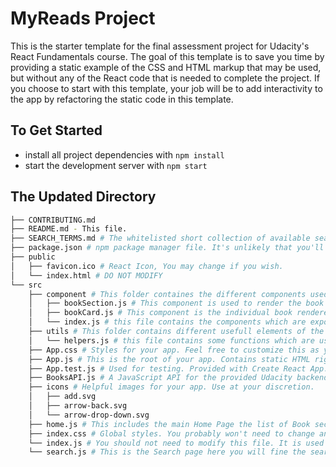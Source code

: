 # MyReads Project

This is the starter template for the final assessment project for Udacity's React Fundamentals course. The goal of this template is to save you time by providing a static example of the CSS and HTML markup that may be used, but without any of the React code that is needed to complete the project. If you choose to start with this template, your job will be to add interactivity to the app by refactoring the static code in this template.

## To Get Started

* install all project dependencies with `npm install`
* start the development server with `npm start`

## The Updated Directory
```bash
├── CONTRIBUTING.md
├── README.md - This file.
├── SEARCH_TERMS.md # The whitelisted short collection of available search terms for you to use with your app.
├── package.json # npm package manager file. It's unlikely that you'll need to modify this.
├── public
│   ├── favicon.ico # React Icon, You may change if you wish.
│   └── index.html # DO NOT MODIFY
└── src
    ├── component # This folder containes the different components used throughout the application.
    │   ├── bookSection.js # This component is used to render the book shelfs.
    │   ├── bookCard.js # This component is the individual book rendered in the book shelf.
    │   └── index.js # this file contains the components which are exported.
    ├── utils # This folder contains different usefull elements of the application which are neither components or pages.
    │   └── helpers.js # this file contains some functions which are used to fetch and filter data from the api.
    ├── App.css # Styles for your app. Feel free to customize this as you desire.
    ├── App.js # This is the root of your app. Contains static HTML right now.
    ├── App.test.js # Used for testing. Provided with Create React App. Testing is encouraged, but not required.
    ├── BooksAPI.js # A JavaScript API for the provided Udacity backend. Instructions for the methods are below.
    ├── icons # Helpful images for your app. Use at your discretion.
    │   ├── add.svg
    │   ├── arrow-back.svg
    │   └── arrow-drop-down.svg
    ├── home.js # This includes the main Home Page the list of Book sections and fetches data for the sections.
    ├── index.css # Global styles. You probably won't need to change anything here.
    └── index.js # You should not need to modify this file. It is used for DOM rendering only.
    └── search.js # This is the Search page here you will fine the search bar to search for books.
```